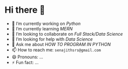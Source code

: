 # Hi there 👋


- 🔭 I’m currently working on *Python*
- 🌱 I’m currently learning *MERN*
- 👯 I’m looking to collaborate on *Full Stack/Data Science*
- 🤔 I’m looking for help with *Data Science*
- 💬 Ask me about *HOW TO PROGRAM IN PYTHON*
- 📫 How to reach me: ```senajithsrs@gmail.com```
- 😄 Pronouns: ...
- ⚡ Fun fact: ...

